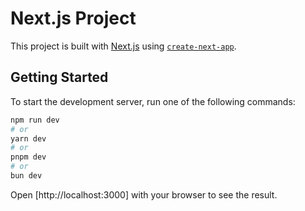 # Next.js Project

This project is built with [Next.js](https://nextjs.org) using [`create-next-app`](https://nextjs.org/docs/app/api-reference/cli/create-next-app).

## Getting Started

To start the development server, run one of the following commands:

```bash
npm run dev
# or
yarn dev
# or
pnpm dev
# or
bun dev
```

Open [http://localhost:3000] with your browser to see the result.

